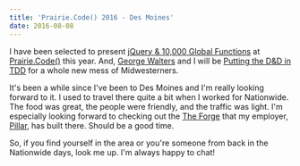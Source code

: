```yaml
---
title: 'Prairie.Code() 2016 - Des Moines'
date: 2016-08-08
---
```


I have been selected to present [jQuery & 10,000 Global Functions](http://www.slideshare.net/GuyRoyse) at
[Prairie.Code()](http://prairiecode.amegala.com/) this year. And, [George Walters](https://twitter.com/walterg2) and I
will be [Putting the D&D in TDD](https://github.com/PuttingTheDnDInTDD/EverCraft-Kata) for a whole new mess of
Midwesterners.

It's been a while since I've been to Des Moines and I'm really looking forward to it. I used to travel there quite a
bit when I worked for Nationwide. The food was great, the people were friendly, and the traffic was light. I'm
especially looking forward to checking out the
[The Forge](http://www.officelovin.com/2016/04/24/a-tour-of-the-forge-by-pillar-in-des-moines/) that my employer,
[Pillar](http://pillartechnology.com/), has built there. Should be a good time.

So, if you find yourself in the area or you're someone from back in the Nationwide days, look me up. I'm always happy
to chat!

